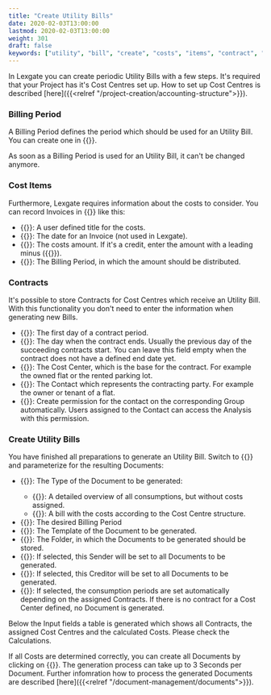 ```yaml
---
title: "Create Utility Bills"
date: 2020-02-03T13:00:00
lastmod: 2020-02-03T13:00:00
weight: 301
draft: false
keywords: ["utility", "bill", "create", "costs", "items", "contract", "contracts", "period", "periods", "billing"]
---
```


In Lexgate you can create periodic Utility Bills with a few steps. It's required that your Project has it's Cost Centres set up. How to set up Cost Centres is described [here]({{<relref "/project-creation/accounting-structure">}}).

### Billing Period
A Billing Period defines the period which should be used for an Utility Bill. You can create one in {{<lga-nav text="Billing Period">}}.

As soon as a Billing Period is used for an Utility Bill, it can't be changed anymore.

### Cost Items
Furthermore, Lexgate requires information about the costs to consider. You can record Invoices in {{<lga-nav text="Cost Items">}} like this:
* {{<lga-lbl text="Title">}}: A user defined title for the costs.
* {{<lga-lbl text="Date">}}: The date for an Invoice (not used in Lexgate).
* {{<lga-lbl text="Amount">}}: The costs amount. If it's a credit, enter the amount with a leading minus ({{<lga-inp text="-25.50">}}).
* {{<lga-lbl text="Billing Period">}}: The Billing Period, in which the amount should be distributed.

### Contracts
It's possible to store Contracts for Cost Centres which receive an Utility Bill. With this functionality you don't need to enter the information when generating new Bills.

* {{<lga-lbl text="Start">}}: The first day of a contract period.
* {{<lga-lbl text="End">}}: The day when the contract ends. Usually the previous day of the succeeding contracts start. You can leave this field empty when the contract does not have a defined end date yet.
* {{<lga-lbl text="Cost Center">}}: The Cost Center, which is the base for the contract. For example the owned flat or the rented parking lot.
* {{<lga-lbl text="Contact">}}: The Contact which represents the contracting party. For example the owner or tenant of a flat.
* {{<lga-lbl text="Set group authorization">}}: Create permission for the contact on the corresponding Group automatically. Users assigned to the Contact can access the Analysis with this permission.

### Create Utility Bills
You have finished all preparations to generate an Utility Bill. Switch to {{<lga-nav text="Consumption Accounting">}} and parameterize for the resulting Documents:

* {{<lga-lbl text="Type">}}: The Type of the Document to be generated:
    * {{<lga-inp text="Consumption Receipt">}}: A detailed overview of all consumptions, but without costs assigned.
    * {{<lga-inp text="Consumption Bill">}}: A bill with the costs according to the Cost Centre structure.
* {{<lga-lbl text="Billing Period">}}: The desired Billing Period
* {{<lga-lbl text="Template">}}: The Template of the Document to be generated.
* {{<lga-lbl text="Folder">}}: The Folder, in which the Documents to be generated should be stored.
* {{<lga-lbl text="Sender">}}: If selected, this Sender will be set to all Documents to be generated.
* {{<lga-lbl text="Creditor">}}: If selected, this Creditor will be set to all Documents to be generated.
* {{<lga-lbl text="Consumption periods from contracts">}}: If selected, the consumption periods are set automatically depending on the assigned Contracts. If there is no contract for a Cost Center defined, no Document is generated.

Below the Input fields a table is generated which shows all Contracts, the assigned Cost Centres and the calculated Costs. Please check the Calculations.

If all Costs are determined correctly, you can create all Documents by clicking on {{<lga-btn text="Generate">}}. The generation process can take up to 3 Seconds per Document. Further infomration how to process the generated Documents are described [here]({{<relref "/document-management/documents">}}).